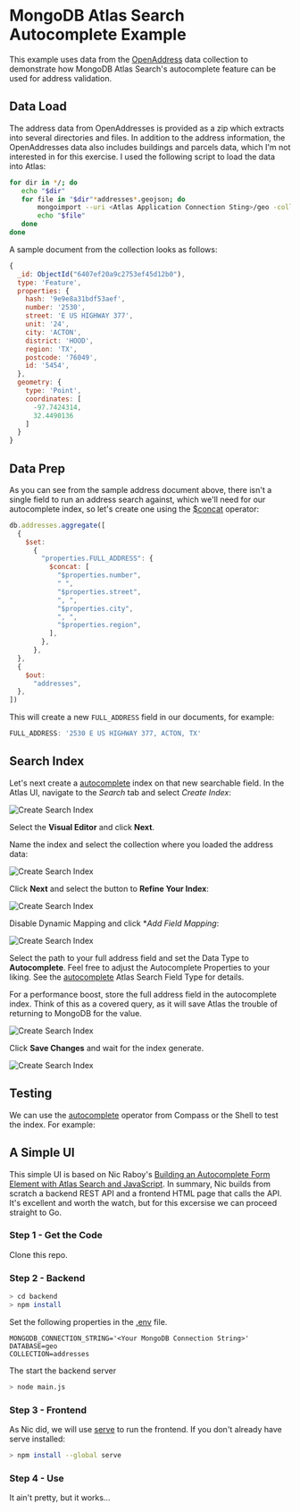 # MongoDB Atlas Search Autocomplete Example

This example uses data from the [OpenAddress](https://openaddresses.io/) data collection to demonstrate how MongoDB Atlas Search's autocomplete feature can be used for address validation.

## Data Load

The address data from OpenAddresses is provided as a zip which extracts into several directories and files. In addition to the address information, the OpenAddresses data also includes buildings and parcels data, which I'm not interested in for this exercise. I used the following script to load the data into Atlas:

```bash
for dir in */; do
   echo "$dir"
   for file in "$dir"*addresses*.geojson; do
       mongoimport --uri <Atlas Application Connection Sting>/geo -collection addresses --file "$file"
       echo "$file"
   done
done
```
A sample document from the collection looks as follows:
```javascript
{
  _id: ObjectId("6407ef20a9c2753ef45d12b0"),
  type: 'Feature',
  properties: {
    hash: '9e9e8a31bdf53aef',
    number: '2530',
    street: 'E US HIGHWAY 377',
    unit: '24',
    city: 'ACTON',
    district: 'HOOD',
    region: 'TX',
    postcode: '76049',
    id: '5454',
  },
  geometry: {
    type: 'Point',
    coordinates: [
      -97.7424314,
      32.4490136
    ]
  }
}
````
## Data Prep

As you can see from the sample address document above, there isn't a single field to run an address search against, which we'll need for our autocomplete index, so let's create one using the [$concat](https://www.mongodb.com/docs/manual/reference/operator/aggregation/concat/) operator:

```JavaScript
db.addresses.aggregate([
  {
    $set:
      {
        "properties.FULL_ADDRESS": {
          $concat: [
            "$properties.number",
            " ",
            "$properties.street",
            ", ",
            "$properties.city",
            ", ",
            "$properties.region",
          ],
        },
      },
  },
  {
    $out:
      "addresses",
  },
])
```

This will create a new `FULL_ADDRESS` field in our documents, for example: 

```javascript
FULL_ADDRESS: '2530 E US HIGHWAY 377, ACTON, TX'
```

## Search Index
Let's next create a [autocomplete](https://www.mongodb.com/docs/atlas/atlas-search/autocomplete) index on that new searchable field. In the Atlas UI, navigate to the *Search* tab and select *Create Index*:

![Create Search Index](./images/create_search_index_1.png)

Select the **Visual Editor** and click **Next**.

Name the index and select the collection where you loaded the address data:

![Create Search Index](./images/create_search_index_1.png)

Click **Next** and select the button to **Refine Your Index**:

![Create Search Index](./images/create_search_index_3.png)

Disable Dynamic Mapping and click **Add Field Mapping*:

![Create Search Index](./images/create_search_index_mapping.png)

Select the path to your full address field and set the Data Type to **Autocomplete**. Feel free to adjust the Autocomplete Properties to your liking. See the [autocomplete](https://www.mongodb.com/docs/atlas/atlas-search/define-field-mappings/#autocomplete) Atlas Search Field Type for details.

For a performance boost, store the full address field in the autocomplete index. Think of this as a covered query, as it will save Atlas the trouble of returning to MongoDB for the value.

![Create Search Index](./images/create_search_index_stored_source.png)

Click **Save Changes** and wait for the index generate.

![Create Search Index](./images/create_search_index_generate.png)


## Testing
We can use the [autocomplete](https://www.mongodb.com/docs/atlas/atlas-search/autocomplete/#std-label-autocomplete-ref) operator from Compass or the Shell to test the index. For example:


## A Simple UI
This simple UI is based on Nic Raboy's [Building an Autocomplete Form Element with Atlas Search and JavaScript](https://www.youtube.com/watch?v=3IDlOI0D8-8). In summary, Nic builds from scratch a backend REST API and a frontend HTML page that calls the API. It's excellent and worth the watch, but for this excersise we can proceed straight to Go. 

### Step 1 - Get the Code
Clone this repo. 

### Step 2 - Backend
```bash
> cd backend
> npm install
```

Set the following properties in the [.env](./backend/.env) file.

```properties
MONGODB_CONNECTION_STRING='<Your MongoDB Connection String>' 
DATABASE=geo
COLLECTION=addresses
```

The start the backend server
```bash
> node main.js
```

### Step 3 - Frontend

As Nic did, we will use [serve](https://www.npmjs.com/package/serve) to run the frontend. If you don't already have serve installed:

```bash
> npm install --global serve
```

### Step 4 - Use
It ain't pretty, but it works...





